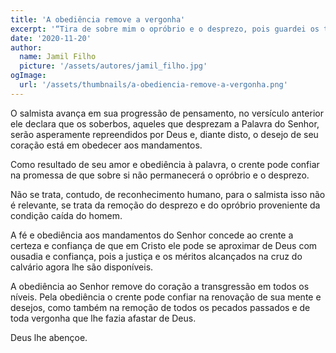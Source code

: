 ```yaml
---
title: 'A obediência remove a vergonha'
excerpt: '“Tira de sobre mim o opróbrio e o desprezo, pois guardei os teus testemunhos” – Salmos 119.22'
date: '2020-11-20'
author:
  name: Jamil Filho
  picture: '/assets/autores/jamil_filho.jpg'
ogImage:
  url: '/assets/thumbnails/a-obediencia-remove-a-vergonha.png'
---
```


O salmista avança em sua progressão de pensamento, no versículo anterior ele declara que os soberbos, aqueles que desprezam a Palavra do Senhor, serão asperamente repreendidos por Deus e, diante disto, o desejo de seu coração está em obedecer aos mandamentos.

Como resultado de seu amor e obediência à palavra, o crente pode confiar na promessa de que sobre si não permanecerá o opróbrio e o desprezo.

Não se trata, contudo, de reconhecimento humano, para o salmista isso não é relevante, se trata da remoção do desprezo e do opróbrio proveniente da condição caída do homem.

A fé e obediência aos mandamentos do Senhor concede ao crente a certeza e confiança de que em Cristo ele pode se aproximar de Deus com ousadia e confiança, pois a justiça e os méritos alcançados na cruz do calvário agora lhe são disponíveis.

A obediência ao Senhor remove do coração a transgressão em todos os níveis. Pela obediência o crente pode confiar na renovação de sua mente e desejos, como também na remoção de todos os pecados passados e de toda vergonha que lhe fazia afastar de Deus.

Deus lhe abençoe.